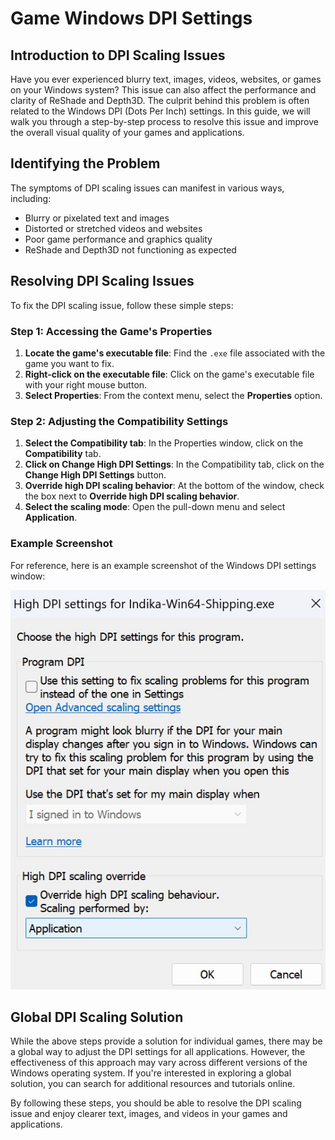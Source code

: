 
# Game Windows DPI Settings

## Introduction to DPI Scaling Issues

Have you ever experienced blurry text, images, videos, websites, or games on your Windows system? This issue can also affect the performance and clarity of ReShade and Depth3D. The culprit behind this problem is often related to the Windows DPI (Dots Per Inch) settings. In this guide, we will walk you through a step-by-step process to resolve this issue and improve the overall visual quality of your games and applications.

## Identifying the Problem

The symptoms of DPI scaling issues can manifest in various ways, including:

* Blurry or pixelated text and images
* Distorted or stretched videos and websites
* Poor game performance and graphics quality
* ReShade and Depth3D not functioning as expected

## Resolving DPI Scaling Issues

To fix the DPI scaling issue, follow these simple steps:

### Step 1: Accessing the Game's Properties

1. **Locate the game's executable file**: Find the `.exe` file associated with the game you want to fix.
2. **Right-click on the executable file**: Click on the game's executable file with your right mouse button.
3. **Select Properties**: From the context menu, select the **Properties** option.

### Step 2: Adjusting the Compatibility Settings

1. **Select the Compatibility tab**: In the Properties window, click on the **Compatibility** tab.
2. **Click on Change High DPI Settings**: In the Compatibility tab, click on the **Change High DPI Settings** button.
3. **Override high DPI scaling behavior**: At the bottom of the window, check the box next to **Override high DPI scaling behavior**.
4. **Select the scaling mode**: Open the pull-down menu and select **Application**.

### Example Screenshot

For reference, here is an example screenshot of the Windows DPI settings window:

   ![](images/windpi/windpi.jpg)

## Global DPI Scaling Solution

While the above steps provide a solution for individual games, there may be a global way to adjust the DPI settings for all applications. However, the effectiveness of this approach may vary across different versions of the Windows operating system. If you're interested in exploring a global solution, you can search for additional resources and tutorials online.

By following these steps, you should be able to resolve the DPI scaling issue and enjoy clearer text, images, and videos in your games and applications.
